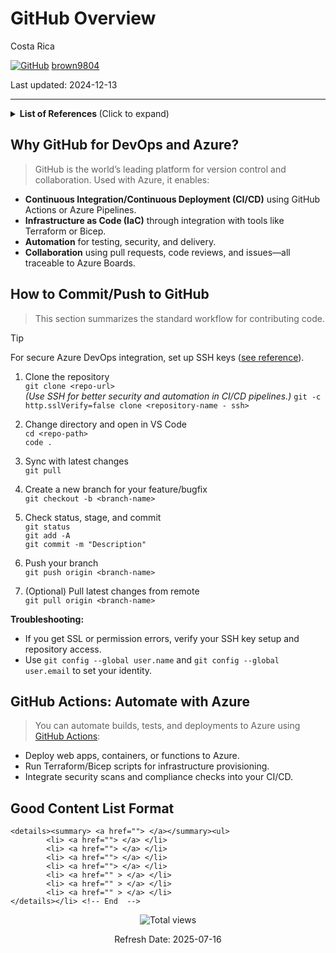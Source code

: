 # GitHub Overview

Costa Rica

[![GitHub](https://img.shields.io/badge/--181717?logo=github&logoColor=ffffff)](https://github.com/) [brown9804](https://github.com/brown9804)


Last updated: 2024-12-13

----------------------

<details>
<summary><b>List of References </b> (Click to expand)</summary>

- [Deleting Your Commit History?](https://xebia.com/blog/deleting-your-commit-history/)
- [Generating a new SSH key and adding it to the ssh-agent](https://docs.github.com/en/authentication/connecting-to-github-with-ssh/generating-a-new-ssh-key-and-adding-it-to-the-ssh-agent)
- [Adding a new SSH key to your GitHub account](https://docs.github.com/en/authentication/connecting-to-github-with-ssh/adding-a-new-ssh-key-to-your-github-account)
- [GitHub installation](https://git-scm.com/download/win)
- [Free Password Generator](https://www.lastpass.com/features/password-generator)
- [Learn Git Branching](https://learngitbranching.js.org/)
- [GitHub Commands Glossary](https://www.atlassian.com/git/glossary#commands)
- [MARKDOWN CHEAT SHEET](https://github.com/Kernix13/markdown-cheatsheet?tab=readme-ov-file#block-elements)

</details>

## Why GitHub for DevOps and Azure?

> GitHub is the world’s leading platform for version control and collaboration. Used with Azure, it enables:

- **Continuous Integration/Continuous Deployment (CI/CD)** using GitHub Actions or Azure Pipelines.
- **Infrastructure as Code (IaC)** through integration with tools like Terraform or Bicep.
- **Automation** for testing, security, and delivery.
- **Collaboration** using pull requests, code reviews, and issues—all traceable to Azure Boards.

## How to Commit/Push to GitHub

> This section summarizes the standard workflow for contributing code.

> [!TIP]
> For secure Azure DevOps integration, set up SSH keys ([see reference](https://docs.github.com/en/authentication/connecting-to-github-with-ssh/adding-a-new-ssh-key-to-your-github-account)).

1. Clone the repository  
   `git clone <repo-url>`  
   *(Use SSH for better security and automation in CI/CD pipelines.)* `git -c http.sslVerify=false clone <repository-name - ssh>`

2. Change directory and open in VS Code  
   `cd <repo-path>`  
   `code .`

3. Sync with latest changes  
   `git pull`

4. Create a new branch for your feature/bugfix  
   `git checkout -b <branch-name>`

5. Check status, stage, and commit  
   `git status`  
   `git add -A`  
   `git commit -m "Description"`

6. Push your branch  
   `git push origin <branch-name>`

7. (Optional) Pull latest changes from remote  
   `git pull origin <branch-name>`

**Troubleshooting:**  
- If you get SSL or permission errors, verify your SSH key setup and repository access.
- Use `git config --global user.name` and `git config --global user.email` to set your identity.

## GitHub Actions: Automate with Azure

> You can automate builds, tests, and deployments to Azure using [GitHub Actions](https://github.com/Azure/actions):

- Deploy web apps, containers, or functions to Azure.
- Run Terraform/Bicep scripts for infrastructure provisioning.
- Integrate security scans and compliance checks into your CI/CD.


## Good Content List Format 

```
<details><summary> <a href=""> </a></summary><ul>
        <li> <a href=""> </a> </li>
        <li> <a href=""> </a> </li>
        <li> <a href=""> </a> </li>
        <li> <a href=""> </a> </li>
        <li> <a href="" > </a> </li>
        <li> <a href="" > </a> </li>
        <li> <a href="" > </a> </li>
</details></li> <!-- End  -->
```

<!-- START BADGE -->
<div align="center">
  <img src="https://img.shields.io/badge/Total%20views-1192-limegreen" alt="Total views">
  <p>Refresh Date: 2025-07-16</p>
</div>
<!-- END BADGE -->

